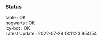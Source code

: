### Status


table : OK  
hogwarts : OK  
icy-bot : OK  
Latest Update : 2022-07-29 18:11:23.954154
